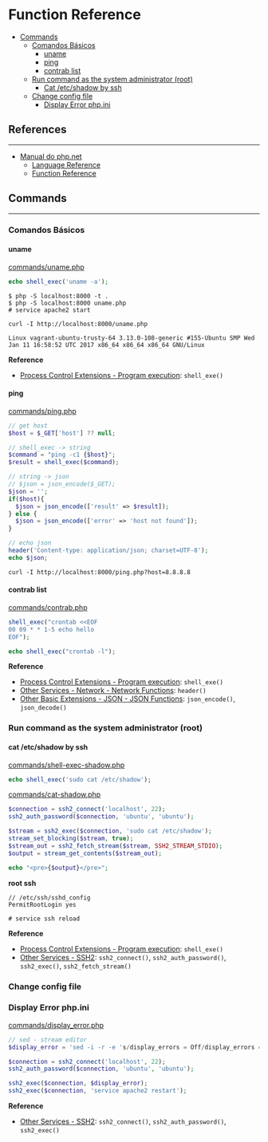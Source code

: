 # Function Reference

- [Commands](#commands)
  - [Comandos Básicos](#comandos-Básicos)
    - [uname](#uname)
    - [ping](#ping)
    - [contrab list](#contrab-list)
  - [Run command as the system administrator (root)](#run-command-as-the-system-administrator-root)
    - [Cat /etc/shadow by ssh](#cat-etcshadow-by-ssh)
  - [Change config file](#change-config-file)
    - [Display Error php.ini](#display-error-phpini)

## References
---
- [Manual do php.net](http://php.net/manual/en/)
  - [Language Reference](http://php.net/manual/en/langref.php)
  - [Function Reference](http://php.net/manual/en/funcref.php)

## Commands
---

### Comandos Básicos

#### uname

[commands/uname.php](commands/uname.php)
```php
echo shell_exec('uname -a'); 
```

```
$ php -S localhost:8000 -t .
$ php -S localhost:8000 uname.php
# service apache2 start
```

```
curl -I http://localhost:8000/uname.php
```

```
Linux vagrant-ubuntu-trusty-64 3.13.0-108-generic #155-Ubuntu SMP Wed Jan 11 16:58:52 UTC 2017 x86_64 x86_64 x86_64 GNU/Linux
```

**Reference**
- [Process Control Extensions - Program execution](http://php.net/manual/en/book.exec.php): `shell_exe()`

#### ping

[commands/ping.php](commands/ping.php)
```php
// get host
$host = $_GET['host'] ?? null;

// shell_exec -> string
$command = "ping -c1 {$host}";
$result = shell_exec($command);

// string -> json
// $json = json_encode($_GET);
$json = '';
if($host){
  $json = json_encode(['result' => $result]);
} else {
  $json = json_encode(['error' => 'host not found']);
}

// echo json
header('Content-type: application/json; charset=UTF-8');
echo $json;
```

```
curl -I http://localhost:8000/ping.php?host=8.8.8.8
``` 


#### contrab list
[commands/contrab.php](commands/contrab.php)
```php
shell_exec("crontab <<EOF
00 09 * * 1-5 echo hello
EOF");

echo shell_exec("crontab -l");
```

**Reference**
- [Process Control Extensions - Program execution](http://php.net/manual/en/book.exec.php): `shell_exe()`
- [Other Services - Network - Network Functions](http://php.net/manual/en/ref.network.php): `header()`
- [Other Basic Extensions - JSON - JSON Functions](http://php.net/manual/en/ref.json.php): `json_encode()`, `json_decode()`

### Run command as the system administrator (root)

#### cat /etc/shadow by ssh
[commands/shell-exec-shadow.php](commands/shell-exec-shadow.php)
```php
echo shell_exec('sudo cat /etc/shadow');
```


[commands/cat-shadow.php](commands/cat-shadow.php)
```php
$connection = ssh2_connect('localhost', 22);
ssh2_auth_password($connection, 'ubuntu', 'ubuntu');

$stream = ssh2_exec($connection, 'sudo cat /etc/shadow');
stream_set_blocking($stream, true);
$stream_out = ssh2_fetch_stream($stream, SSH2_STREAM_STDIO);
$output = stream_get_contents($stream_out);

echo "<pre>{$output}</pre>";
```

**root ssh**
```
// /etc/ssh/sshd_config
PermitRootLogin yes
```

```
# service ssh reload
````

**Reference**
- [Process Control Extensions - Program execution](http://php.net/manual/en/book.exec.php): `shell_exe()`
- [Other Services - SSH2](http://php.net/manual/en/ref.ssh2.php): `ssh2_connect()`, `ssh2_auth_password()`, `ssh2_exec()`, `ssh2_fetch_stream()`

### Change config file

### Display Error php.ini
 [commands/display_error.php](commands/display_error.php)
```php
// sed - stream editor
$display_error = 'sed -i -r -e 's/display_errors = Off/display_errors = On/g' /etc/php/7.1/apache2/php.ini'

$connection = ssh2_connect('localhost', 22);
ssh2_auth_password($connection, 'ubuntu', 'ubuntu');

ssh2_exec($connection, $display_error);
ssh2_exec($connection, 'service apache2 restart');
```

**Reference**
- [Other Services - SSH2](http://php.net/manual/en/ref.ssh2.php): `ssh2_connect()`, `ssh2_auth_password()`, `ssh2_exec()`

<!-- sed -i -r -e 's/short_open_tag = On/short_open_tag = Off/g' /etc/php5/fpm/php.ini
sed -i -r -e 's/error_reporting = E_ALL & ~E_DEPRECATED/error_reporting = E_ALL | E_STRICT/g' /etc/php5/fpm/php.ini -->

<!-- 
TODO

## PDO

## Files
---
[smb.php](smb.php)
reader/writer

cut, awk, file_get_content, file_put_content 
-->